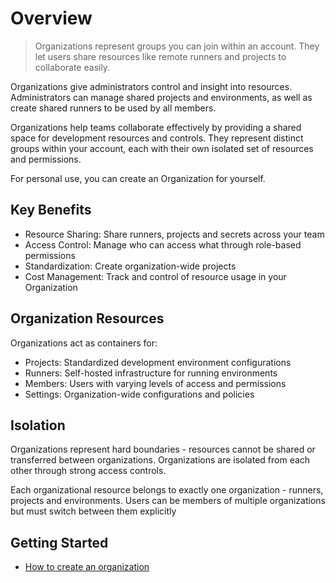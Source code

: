 # Overview

> Organizations represent groups you can join within an account. They let users share resources like remote runners and projects to collaborate easily.

Organizations give administrators control and insight into resources. Administrators can manage shared projects and environments, as well as create shared runners to be used by all members.

Organizations help teams collaborate effectively by providing a shared space for development resources and controls. They represent distinct groups within your account, each with their own isolated set of resources and permissions.

For personal use, you can create an Organization for yourself.

## Key Benefits

* Resource Sharing: Share runners, projects and secrets across your team
* Access Control: Manage who can access what through role-based permissions
* Standardization: Create organization-wide projects
* Cost Management: Track and control of resource usage in your Organization

## Organization Resources

Organizations act as containers for:

* Projects: Standardized development environment configurations
* Runners: Self-hosted infrastructure for running environments
* Members: Users with varying levels of access and permissions
* Settings: Organization-wide configurations and policies

## Isolation

Organizations represent hard boundaries - resources cannot be shared or transferred between organizations. Organizations are isolated from each other through strong access controls.

Each organizational resource belongs to exactly one organization - runners, projects and environments. Users can be members of multiple organizations but must switch between them explicitly

## Getting Started

* [How to create an organization](/flex/organizations/create-organization)
